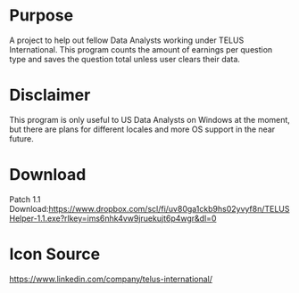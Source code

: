 # Purpose
A project to help out fellow Data Analysts working under TELUS International. This program counts the amount of earnings per question type and saves the question total unless user clears their data. 

# Disclaimer 
This program is only useful to US Data Analysts on Windows at the moment, but there are plans for different locales and more OS support in the near future.

# Download
Patch 1.1 Download:https://www.dropbox.com/scl/fi/uv80ga1ckb9hs02yvyf8n/TELUSHelper-1.1.exe?rlkey=ims6nhk4vw9jruekujt6p4wgr&dl=0

# Icon Source
https://www.linkedin.com/company/telus-international/
